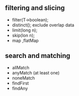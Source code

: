 ## filtering and slicing
- filter(T->boolean);
- distinct(); exclude overlap data
- limit(long n);
- skip(lon n);
- map ,flatMap

## search and matching
- allMatch 
- anyMatch (at least one)
- noneMatch
- findFirst
- findAny
